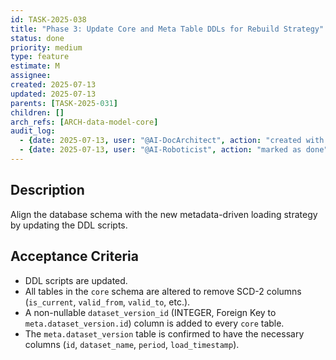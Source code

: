 ```yaml
---
id: TASK-2025-038
title: "Phase 3: Update Core and Meta Table DDLs for Rebuild Strategy"
status: done
priority: medium
type: feature
estimate: M
assignee: 
created: 2025-07-13
updated: 2025-07-13
parents: [TASK-2025-031]
children: []
arch_refs: [ARCH-data-model-core]
audit_log:
  - {date: 2025-07-13, user: "@AI-DocArchitect", action: "created with status backlog"}
  - {date: 2025-07-13, user: "@AI-Roboticist", action: "marked as done"}
---
```

## Description
Align the database schema with the new metadata-driven loading strategy by updating the DDL scripts.

## Acceptance Criteria
- DDL scripts are updated.
- All tables in the `core` schema are altered to remove SCD-2 columns (`is_current`, `valid_from`, `valid_to`, etc.).
- A non-nullable `dataset_version_id` (INTEGER, Foreign Key to `meta.dataset_version.id`) column is added to every `core` table.
- The `meta.dataset_version` table is confirmed to have the necessary columns (`id`, `dataset_name`, `period`, `load_timestamp`). 